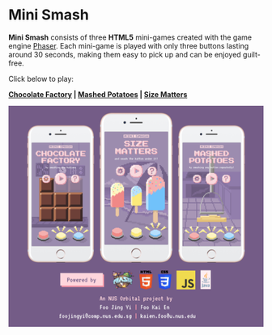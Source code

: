 # Mini Smash

**Mini Smash** consists of three **HTML5** mini-games created with the game engine [Phaser](https://phaser.io/). Each mini-game
is played with only three buttons lasting around 30 seconds, making them easy to pick up and can be enjoyed guilt-free.

Click below to play:

**[Chocolate Factory](https://foo-j-foo-k.github.io/mini-smash-demo/mini-games/chocolate-factory/) |
[Mashed Potatoes](https://foo-j-foo-k.github.io/mini-smash-demo/mini-games/mashed-potatoes/) |
[Size Matters](https://foo-j-foo-k.github.io/mini-smash-demo/mini-game/size-matters/)**

![demo](assets/demo.png)